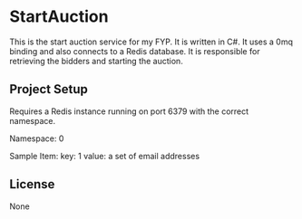 # StartAuction
This is the start auction service for my FYP. It is written in C#. It uses a 0mq binding and also connects to a Redis database.
It is responsible for retrieving the bidders and starting the auction.

## Project Setup

Requires a Redis instance running on port 6379 with the correct namespace.

Namespace: 0

Sample Item:
  key: 1
  value: a set of email addresses

## License

None
